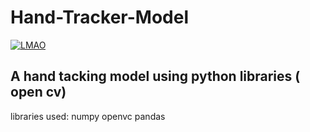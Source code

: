 # Hand-Tracker-Model
<a href="https://github.com/tirthanprajapati"><img src="https://socialify.git.ci/tirthanprajapati/Hand-Tracker-Model/image?language=1&owner=1&name=1&stargazers=1&theme=Light" alt="LMAO"></a>
## A hand tacking model using python libraries ( open cv)

libraries used:
numpy
openvc
pandas
